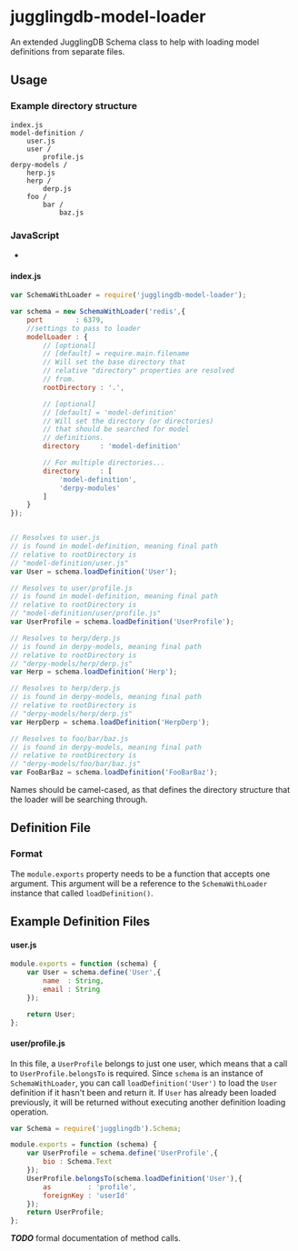 jugglingdb-model-loader
=======================

An extended JugglingDB Schema class to help with loading model definitions from separate files.

## Usage
### Example directory structure
```
index.js
model-definition /
	user.js
	user /
		profile.js
derpy-models /
	herp.js
	herp /
		derp.js
	foo /
		bar /
			baz.js
```
### JavaScript
-
#### index.js
```javascript
var SchemaWithLoader = require('jugglingdb-model-loader');

var schema = new SchemaWithLoader('redis',{
	port        : 6379,
	//settings to pass to loader
	modelLoader : {
		// [optional]
		// [default] = require.main.filename
		// Will set the base directory that
		// relative "directory" properties are resolved
		// from.
		rootDirectory : '.',

		// [optional]
		// [default] = 'model-definition'
		// Will set the directory (or directories)
		// that should be searched for model
		// definitions.
		directory     : 'model-definition'

		// For multiple directories...
		directory     : [
			'model-definition',
			'derpy-modules'
		]
	}
});


// Resolves to user.js
// is found in model-definition, meaning final path
// relative to rootDirectory is
// "model-definition/user.js"
var User = schema.loadDefinition('User');

// Resolves to user/profile.js
// is found in model-definition, meaning final path
// relative to rootDirectory is
// "model-definition/user/profile.js"
var UserProfile = schema.loadDefinition('UserProfile');

// Resolves to herp/derp.js
// is found in derpy-models, meaning final path
// relative to rootDirectory is
// "derpy-models/herp/derp.js"
var Herp = schema.loadDefinition('Herp');

// Resolves to herp/derp.js
// is found in derpy-models, meaning final path
// relative to rootDirectory is
// "derpy-models/herp/derp.js"
var HerpDerp = schema.loadDefinition('HerpDerp');

// Resolves to foo/bar/baz.js
// is found in derpy-models, meaning final path
// relative to rootDirectory is
// "derpy-models/foo/bar/baz.js"
var FooBarBaz = schema.loadDefinition('FooBarBaz');
```

Names should be camel-cased, as that defines the directory structure that the loader will be searching through.

## Definition File
### Format

The ```module.exports``` property needs to be a function that accepts one argument. This argument will be a reference to the ```SchemaWithLoader``` instance that called ```loadDefinition()```.


## Example Definition Files
#### user.js

```javascript
module.exports = function (schema) {
	var User = schema.define('User',{
		name  : String,
		email : String
	});

	return User;
};
```

#### user/profile.js

In this file, a ```UserProfile``` belongs to just one user, which means that a call to ```UserProfile.belongsTo``` is required. Since ```schema``` is an instance of ```SchemaWithLoader```, you can call ```loadDefinition('User')``` to load the ```User``` definition if it hasn't been and return it. If ```User``` has already been loaded previously, it will be returned without executing another definition loading operation.

```javascript
var Schema = require('jugglingdb').Schema;

module.exports = function (schema) {
	var UserProfile = schema.define('UserProfile',{
		bio : Schema.Text
	});
	UserProfile.belongsTo(schema.loadDefinition('User'),{
		as         : 'profile',
		foreignKey : 'userId'
	});
	return UserProfile;
};
```

***TODO*** formal documentation of method calls.
